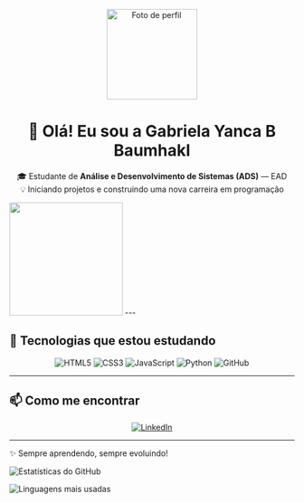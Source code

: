 <p align="center">
  <img width="160" src="https://github.com/GabrielaYancaBBaumhakl-design.png" alt="Foto de perfil">
</p>

<h1 align="center">👋 Olá! Eu sou a Gabriela Yanca B Baumhakl</h1>

<p align="center">
  🎓 Estudante de <strong>Análise e Desenvolvimento de Sistemas (ADS)</strong> — EAD<br>
  💡 Iniciando projetos e construindo uma nova carreira em programação
</p>

<img src="LINK_DO_GIF" width="200">
---

## 🚀 Tecnologias que estou estudando
<p align="center">
  <img src="https://img.shields.io/badge/HTML5-E34F26?style=for-the-badge&logo=html5&logoColor=white" alt="HTML5"/>
  <img src="https://img.shields.io/badge/CSS3-1572B6?style=for-the-badge&logo=css3&logoColor=white" alt="CSS3"/>
  <img src="https://img.shields.io/badge/JavaScript-F7DF1E?style=for-the-badge&logo=javascript&logoColor=black" alt="JavaScript"/>
  <img src="https://img.shields.io/badge/Python-3776AB?style=for-the-badge&logo=python&logoColor=white" alt="Python"/>
  <img src="https://img.shields.io/badge/GitHub-100000?style=for-the-badge&logo=github&logoColor=white" alt="GitHub"/>
</p>

---

## 📫 Como me encontrar
<p align="center">
  <a href="https://www.linkedin.com/in/gabriela-yanca-barros-baumhakl-9883b6151/" target="_blank">
    <img src="https://img.shields.io/badge/LinkedIn-0077B5?style=for-the-badge&logo=linkedin&logoColor=white" alt="LinkedIn"/>
  </a>
</p>

---

✨ Sempre aprendendo, sempre evoluindo!

![Estatísticas do GitHub](https://github-readme-stats.vercel.app/api?username=GabrielaYancaBBaumhakl-design&show_icons=true&theme=tokyonight)

![Linguagens mais usadas](https://github-readme-stats.vercel.app/api/top-langs/?username=GabrielaYancaBBaumhakl-design&layout=compact&theme=tokyonight)
